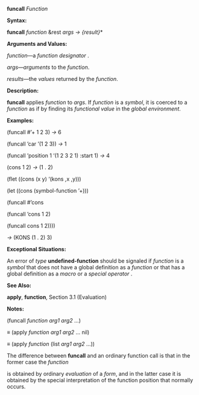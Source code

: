 **funcall** *Function* 

**Syntax:** 

**funcall** *function* &rest *args → &#123;result&#125;*\* 

**Arguments and Values:** 

*function*—a *function designator* . 

*args*—*arguments* to the *function*. 

*results*—the *values* returned by the *function*. 

**Description:** 

**funcall** applies *function* to *args*. If *function* is a *symbol*, it is coerced to a *function* as if by finding its *functional value* in the *global environment*. 

**Examples:** 

(funcall #’+ 1 2 3) *→* 6 

(funcall ’car ’(1 2 3)) *→* 1 

(funcall ’position 1 ’(1 2 3 2 1) :start 1) *→* 4 

(cons 1 2) *→* (1 . 2) 

(flet ((cons (x y) ‘(kons ,x ,y))) 

(let ((cons (symbol-function ’+))) 

(funcall #’cons 

(funcall ’cons 1 2) 

(funcall cons 1 2)))) 

*→* (KONS (1 . 2) 3) 

**Exceptional Situations:** 

An error of *type* **undefined-function** should be signaled if *function* is a *symbol* that does not have a global definition as a *function* or that has a global definition as a *macro* or a *special operator* . 

**See Also:** 

**apply**, **function**, Section 3.1 (Evaluation) 

**Notes:** 

(funcall *function arg1 arg2* ...) 

*≡* (apply *function arg1 arg2* ... nil) 

*≡* (apply *function* (list *arg1 arg2* ...)) 

The difference between **funcall** and an ordinary function call is that in the former case the *function* 





is obtained by ordinary *evaluation* of a *form*, and in the latter case it is obtained by the special interpretation of the function position that normally occurs. 

